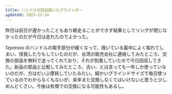 ```yaml
---
title: ハンドルの部品届いたグラインダー
updated: 2023-11-24
---
```


昨日は前日が遅かったこともあり朝走ることができず結果としてリングが閉じなかったのだが今日は走れたのでよかった。

1zpresso のハンドルの取手部分が緩くなって、挽いている最中によく取れてしまい、怪我したりもしていたのだが、台湾の販売会社に連絡してみたところ、交換の部品を無料で送ってくれており、それが到着していたので今日回収してきた。新品の部品と比較してみたところ、古い、とは言っても一年しか使っていないのだが、方はだいぶ摩耗していたみたい。細かいグラインドサイズで毎日使っているのでわからなくもないが、来年また交換しなくてはいけないと思うと少しめんどくさい。今後は有償での交換になる可能性もあるし。
